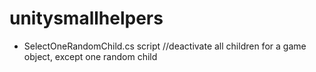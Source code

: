 # unitysmallhelpers

- SelectOneRandomChild.cs script
//deactivate all children for a game object, except one random child
